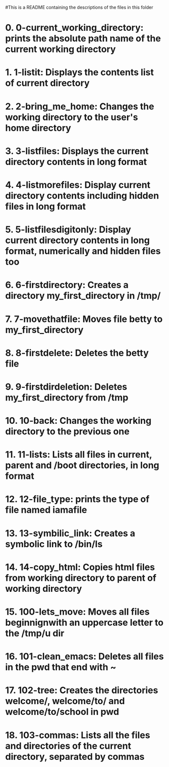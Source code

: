 #This is a README containing the descriptions of the files in this folder
# 0. 0-current_working_directory: prints the absolute path name of the current working directory
# 1. 1-listit: Displays the contents list of current directory
# 2. 2-bring_me_home: Changes the working directory to the user's home directory
# 3. 3-listfiles: Displays the current directory contents in long format
# 4. 4-listmorefiles: Display current directory contents including hidden files in long format
# 5. 5-listfilesdigitonly: Display current directory contents in long format, numerically and hidden files too
# 6. 6-firstdirectory: Creates a directory my_first_directory in /tmp/ 
# 7. 7-movethatfile: Moves file betty to my_first_directory
# 8. 8-firstdelete: Deletes the betty file
# 9. 9-firstdirdeletion: Deletes my_first_directory from /tmp
# 10. 10-back: Changes the working directory to the previous one
# 11. 11-lists: Lists all files in current, parent and /boot directories, in long format
# 12. 12-file_type: prints the type of file named iamafile
# 13. 13-symbilic_link: Creates a symbolic link to /bin/ls
# 14. 14-copy_html: Copies html files from working directory to parent of working directory
# 15. 100-lets_move: Moves all files beginnignwith an uppercase letter to the /tmp/u dir
# 16. 101-clean_emacs: Deletes all files in the pwd that end with ~
# 17. 102-tree: Creates the directories welcome/, welcome/to/ and welcome/to/school in pwd
# 18. 103-commas: Lists all the files and directories of the current directory, separated by commas   
